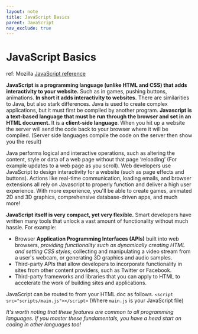 ```yaml
---
layout: note
title: JavaScript Basics
parent: JavaScript
nav_exclude: true
---
```


# JavaScript Basics

ref: Mozilla [JavaScript reference](https://developer.mozilla.org/en-US/docs/Web/JavaScript/Reference)

**JavaScript is a programming language (unlike HTML and CSS) that adds interactivity to your website.** Such as in games, pushing buttons, animations. **In short it adds interactivity to websites.** There are similarities to Java, but also stark differences. Java is used to create complex applications, but it must first be compiled by another program. **Javascript is a text-based language that must be run through the browser and set in an HTML document.** It is a **client-side language**. When you hit up a website the server will send the code back to your browser where it will be compiled. (Server side languages compile the code on the server then show you the result)

Java performs logical and interactive operations, such as altering the content, style or data of a web page without that page ‘reloading’ (For example updates to a web page as you scroll). Web developers use JavaScript to design interactivity for a website (such as page effects and buttons). Actions like real-time communication, loading emails, and browser extensions all rely on Javascript to properly function and deliver a high user experience. With more experience, you'll be able to create games, animated 2D and 3D graphics, comprehensive database-driven apps, and much more!

**JavaScript itself is very compact, yet very flexible.** Smart developers have written many tools that unlock a vast amount of functionality without much hassle. For example:

- Browser **Application Programming Interfaces (APIs)** built into web browsers, _providing functionality such as dynamically creating HTML and setting CSS styles_; collecting and manipulating a video stream from a user's webcam, or generating 3D graphics and audio samples.
- Third-party APIs that allow developers to incorporate functionality in sites from other content providers, such as Twitter or Facebook.
- Third-party frameworks and libraries that you can apply to HTML to accelerate the work of building sites and applications.

JavaScript can be routed to from your HTML doc as follows.
`<script src="scripts/main.js"></script>`
(Where `main.js` is your JavaScript file)

_It's worth noting that these features are common to all programming languages. If you master these fundamentals, you have a head start on coding in other languages too!_

